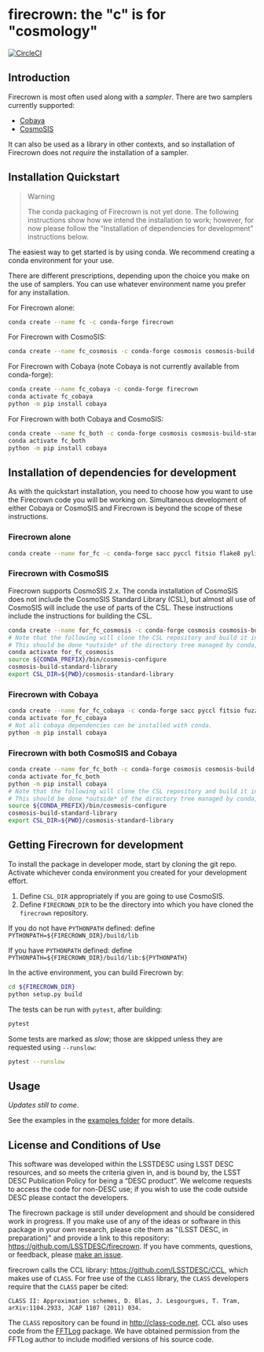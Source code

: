 # firecrown: the "c" is for "cosmology"

[![CircleCI](https://circleci.com/gh/LSSTDESC/firecrown/tree/master.svg?style=svg)](https://circleci.com/gh/LSSTDESC/firecrown/tree/master)

## Introduction

Firecrown is most often used along with a *sampler*. There are two samplers
currently supported:

* [Cobaya](https://github.com/CobayaSampler/cobaya)
* [CosmoSIS](https://github.com/joezuntz/cosmosis)

It can also be used as a library in other contexts, and so installation of
Firecrown does not *require* the installation of a sampler.

## Installation Quickstart

> Warning
>
> The conda packaging of Firecrown is not yet done.
> The following instructions show how we intend the installation to work;
> however, for now please follow the "Installation of dependencies for development"
> instructions below.

The easiest way to get started is by using conda. We recommend creating a conda
environment for your use.

There are different prescriptions, depending upon the choice you make on the use
of samplers. You can use whatever environment name you prefer for any
installation.

For Firecrown alone:

```bash
conda create --name fc -c conda-forge firecrown
```

For Firecrown with CosmoSIS:

```bash
conda create --name fc_cosmosis -c conda-forge cosmosis cosmosis-build-standard-library firecrown
```

For Firecrown with Cobaya (note Cobaya is not currently available from
conda-forge):

```bash
conda create --name fc_cobaya -c conda-forge firecrown
conda activate fc_cobaya
python -m pip install cobaya
```

For Firecrown with both Cobaya and CosmoSIS:

```bash
conda create --name fc_both -c conda-forge cosmosis cosmosis-build-standard-library firecrown
conda activate fc_both
python -m pip install cobaya
```

## Installation of dependencies for development

As with the quickstart installation, you need to choose how you want to use the
Firecrown code you will be working on. Simultaneous development of either Cobaya
or CosmoSIS and Firecrown is beyond the scope of these instructions.

### Firecrown alone

```bash
conda create --name for_fc -c conda-forge sacc pyccl fitsio flake8 pylint black pytest coverage
```

### Firecrown with CosmoSIS

Firecrown supports CosmoSIS 2.x.
The conda installation of CosmoSIS does not include the CosmoSIS Standard Library (CSL), but almost all use of CosmoSIS will include the use of parts of the CSL.
These instructions include the instructions for building the CSL.

```bash
conda create --name for_fc_cosmosis -c conda-forge cosmosis cosmosis-build-standard-library sacc pyccl fitsio flake8 pylint black pytest coverage
# Note that the following will clone the CSL repository and build it in your current working directory.
# This should be done *outside* of the directory tree managed by conda, and *outside* of the `firecrown` directory.
conda activate for_fc_cosmosis
source ${CONDA_PREFIX}/bin/cosmosis-configure
cosmosis-build-standard-library
export CSL_DIR=${PWD}/cosmosis-standard-library
```

### Firecrown with Cobaya

```bash
conda create --name for_fc_cobaya -c conda-forge sacc pyccl fitsio fuzzywuzzy urllib3 PyYAML portalocker idna dill charset-normalizer requests matplotlib flake8 pylint black pytest coverage
conda activate for_fc_cobaya
# Not all cobaya dependencies can be installed with conda.
python -m pip install cobaya
```

### Firecrown with both CosmoSIS and Cobaya

```bash
conda create --name for_fc_both -c conda-forge cosmosis cosmosis-build-standard-library sacc pyccl fitsio fuzzywuzzy urllib3 PyYAML portalocker idna dill charset-normalizer requests matplotlib flake8 pylint black pytest coverage
conda activate for_fc_both
python -m pip install cobaya
# Note that the following will clone the CSL repository and build it in your current working directory.
# This should be done *outside* of the directory tree managed by conda, and *outside* of the `firecrown` directory.
source ${CONDA_PREFIX}/bin/cosmosis-configure
cosmosis-build-standard-library
export CSL_DIR=${PWD}/cosmosis-standard-library
```

## Getting Firecrown for development

To install the package in developer mode, start by cloning the git repo.
Activate whichever conda environment you created for your development effort.

1. Define `CSL_DIR` appropriately if you are going to use CosmoSIS.
2. Define `FIRECROWN_DIR` to be the directory into which you have cloned the `firecrown` repository.

If you do not have `PYTHONPATH` defined: define `PYTHONPATH=${FIRECROWN_DIR}/build/lib`

If you have `PYTHONPATH` defined: define `PYTHONPATH=${FIRECROWN_DIR}/build/lib:${PYTHONPATH}`

In the active environment, you can build Firecrown by:

```bash
cd ${FIRECROWN_DIR}
python setup.py build
```

The tests can be run with `pytest`, after building:

```bash
pytest
```

Some tests are marked as *slow*; those are skipped unless they are requested
using `--runslow`:

```bash
pytest --runslow
```

## Usage

*Updates still to come*.

See the examples in
the [examples folder](https://github.com/LSSTDESC/firecrown/examples)
for more details.

## License and Conditions of Use

This software was developed within the LSSTDESC using LSST DESC resources, and
so meets the criteria given in, and is bound by, the LSST DESC Publication
Policy for being a “DESC product”. We welcome requests to access the code for
non-DESC use; if you wish to use the code outside DESC please contact the
developers.

The firecrown package is still under development and should be considered work
in progress. If you make use of any of the ideas or software in this package in
your own research, please cite them as "(LSST DESC, in preparation)" and provide
a link to this repository: https://github.com/LSSTDESC/firecrown. If you have
comments, questions, or feedback, please
[make an issue](https://github.com/LSSTDESC/firecrown/issues).

firecrown calls the CCL library: https://github.com/LSSTDESC/CCL, which makes
use of `CLASS`. For free use of the `CLASS` library, the `CLASS` developers
require that the `CLASS` paper be cited:

    CLASS II: Approximation schemes, D. Blas, J. Lesgourgues, T. Tram,
    arXiv:1104.2933, JCAP 1107 (2011) 034.

The `CLASS` repository can be found in http://class-code.net. CCL also uses code
from the [FFTLog](http://casa.colorado.edu/~ajsh/FFTLog/) package. We have
obtained permission from the FFTLog author to include modified versions of his
source code.
